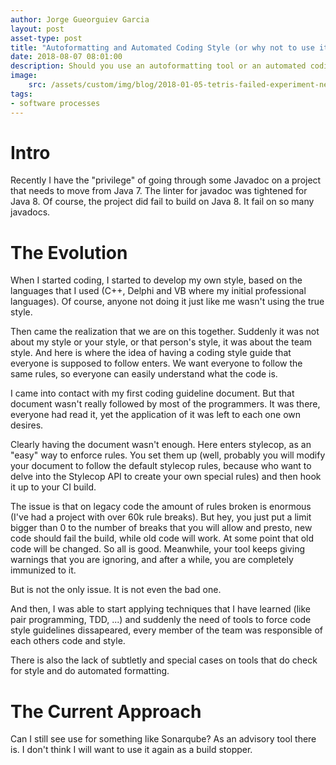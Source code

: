 ```yaml
---
author: Jorge Gueorguiev Garcia
layout: post
asset-type: post
title: "Autoformatting and Automated Coding Style (or why not to use it)"
date: 2018-08-07 08:01:00
description: Should you use an autoformatting tool or an automated coding style system like Sonarqube? Let's look at my thought evolution.
image: 
    src: /assets/custom/img/blog/2018-01-05-tetris-failed-experiment-next-steps/tetris.png
tags: 
- software processes
---
```

# Intro

Recently I have the "privilege" of going through some Javadoc on a project that needs to move from Java 7. The linter for javadoc was tightened for Java 8. Of course, the project did fail to build on Java 8. It fail on so many javadocs.

# The Evolution

When I started coding, I started to develop my own style, based on the languages that I used (C++, Delphi and VB where my initial professional languages). Of course, anyone not doing it just like me wasn't using the true style.

Then came the realization that we are on this together. Suddenly it was not about my style or your style, or that person's style, it was about the team style. And here is where the idea of having a coding style guide that everyone is supposed to follow enters. We want everyone to follow the same rules, so everyone can easily understand what the code is.

I came into contact with my first coding guideline document. But that document wasn't really followed by most of the programmers. It was there, everyone had read it, yet the application of it was left to each one own desires.

Clearly having the document wasn't enough. Here enters stylecop, as an "easy" way to enforce rules. You set them up (well, probably you will modify your document to follow the default stylecop rules, because who want to delve into the Stylecop API to create your own special rules) and then hook it up to your CI build.

The issue is that on legacy code the amount of rules broken is enormous (I've had a project with over 60k rule breaks). But hey, you just put a limit bigger than 0 to the number of breaks that you will allow and presto, new code should fail the build, while old code will work. At some point that old code will be changed. So all is good. Meanwhile, your tool keeps giving warnings that you are ignoring, and after a while, you are completely immunized to it.

But is not the only issue. It is not even the bad one.


And then, I was able to start applying techniques that I have learned (like pair programming, TDD, ...) and suddenly the need of tools to force code style guidelines dissapeared, every member of the team was responsible of each others code and style.

There is also the lack of subtletly and special cases on tools that do check for style and do automated formatting.

# The Current Approach

Can I still see use for something like Sonarqube? As an advisory tool there is. I don't think I will want to use it again as a build stopper. 
